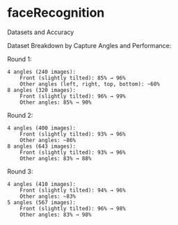 # faceRecognition

<!-- lần 1
4 góc 240 -> 125 tấm: góc chính diện (nghiên vừa) 85% -> 96%, còn lại góc trái, phải, trên, dưới từ 60%
8 góc 320 -> 220 tấm: góc chính diện (nghiên vừa) 96% -> 99%, còn lại góc trái, phải, trên, dưới từ 85% -> 90%

lần 2 
4 góc 400 -> 100 tấm: góc chính diện (nghiên vừa) 93% -> 96%, còn lại góc trái, phải, trên, dưới từ 86%
8 góc 643 -> 192 tấm: góc chính diện (nghiên vừa) 93% -> 96%, còn lại góc trái, phải, trên, dưới từ 83% -> 88%

lần 3
4 góc 410 -> 121 tấm: góc chính diện (nghiên vừa) 94% -> 96%, còn lại góc trái, phải, trên, dưới từ 83%
8 góc 567 -> 222 tấm: góc chính diện (nghiên vừa) 96% -> 98%, còn lại góc trái, phải, trên, dưới từ 83% -> 98% -->


Datasets and Accuracy

Dataset Breakdown by Capture Angles and Performance:

Round 1:

    4 angles (240 images):
        Front (slightly tilted): 85% → 96%
        Other angles (left, right, top, bottom): ~60%
    8 angles (320 images):
        Front (slightly tilted): 96% → 99%
        Other angles: 85% → 90%

Round 2:

    4 angles (400 images):
        Front (slightly tilted): 93% → 96%
        Other angles: ~86%
    8 angles (643 images):
        Front (slightly tilted): 93% → 96%
        Other angles: 83% → 88%

Round 3:

    4 angles (410 images):
        Front (slightly tilted): 94% → 96%
        Other angles: ~83%
    5 angles (567 images):
        Front (slightly tilted): 96% → 98%
        Other angles: 83% → 98%